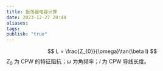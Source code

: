 ```yaml
---
title: 振荡器电容计算
date: 2023-12-27 20:44
aliases: 
tags: 
publish: "true"
---
```

$$
L = \frac{Z_{0}}{\omega}\tan(\beta l)
$$
$Z_{0}$ 为 CPW 的特征阻抗；$\omega$ 为角频率；$l$ 为 CPW 导线长度。